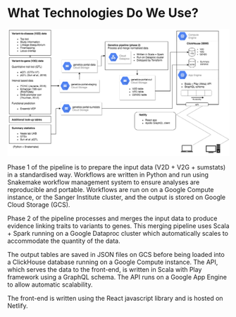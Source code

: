 # What Technologies Do We Use?

![Diagram outlining technologies used for Open Targets Genetics](../.gitbook/assets/genetics_portal_technical_diagram.png)

Phase 1 of the pipeline is to prepare the input data \(V2D + V2G + sumstats\) in a standardised way. Workflows are written in Python and run using Snakemake workflow management system to ensure analyses are reproducible and portable. Workflows are run on on a Google Compute instance, or the Sanger Institute cluster, and the output is stored on Google Cloud Storage \(GCS\).

Phase 2 of the pipeline processes and merges the input data to produce evidence linking traits to variants to genes. This merging pipeline uses Scala + Spark running on a Google Dataproc cluster which automatically scales to accommodate the quantity of the data.

The output tables are saved in JSON files on GCS before being loaded into a ClickHouse database running on a Google Compute instance. The API, which serves the data to the front-end, is written in Scala with Play framework using a GraphQL schema. The API runs on a Google App Engine to allow automatic scalability.

The front-end is written using the React javascript library and is hosted on Netlify.

